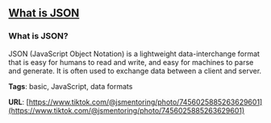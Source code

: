 ## [What is JSON](#what-is-json)

### What is JSON?

JSON (JavaScript Object Notation) is a lightweight data-interchange format that is easy for humans to read and write, and easy for machines to parse and generate. It is often used to exchange data between a client and server.

**Tags**: basic, JavaScript, data formats

**URL**: [https://www.tiktok.com/@jsmentoring/photo/7456025885263629601](https://www.tiktok.com/@jsmentoring/photo/7456025885263629601)

